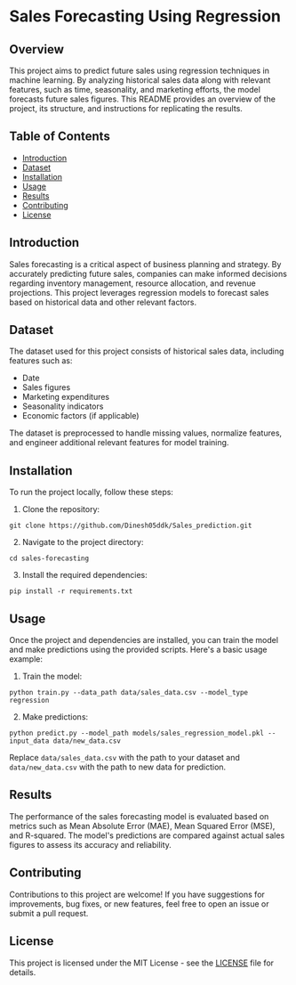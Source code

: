 # Sales Forecasting Using Regression

## Overview

This project aims to predict future sales using regression techniques in machine learning. By analyzing historical sales data along with relevant features, such as time, seasonality, and marketing efforts, the model forecasts future sales figures. This README provides an overview of the project, its structure, and instructions for replicating the results.

## Table of Contents

- [Introduction](#introduction)
- [Dataset](#dataset)
- [Installation](#installation)
- [Usage](#usage)
- [Results](#results)
- [Contributing](#contributing)
- [License](#license)

## Introduction

Sales forecasting is a critical aspect of business planning and strategy. By accurately predicting future sales, companies can make informed decisions regarding inventory management, resource allocation, and revenue projections. This project leverages regression models to forecast sales based on historical data and other relevant factors.

## Dataset

The dataset used for this project consists of historical sales data, including features such as:

- Date
- Sales figures
- Marketing expenditures
- Seasonality indicators
- Economic factors (if applicable)

The dataset is preprocessed to handle missing values, normalize features, and engineer additional relevant features for model training.

## Installation

To run the project locally, follow these steps:

1. Clone the repository:
```
git clone https://github.com/Dinesh05ddk/Sales_prediction.git
```

2. Navigate to the project directory:
```
cd sales-forecasting
```

3. Install the required dependencies:
```
pip install -r requirements.txt
```

## Usage

Once the project and dependencies are installed, you can train the model and make predictions using the provided scripts. Here's a basic usage example:

1. Train the model:
```
python train.py --data_path data/sales_data.csv --model_type regression
```

2. Make predictions:

```
python predict.py --model_path models/sales_regression_model.pkl --input_data data/new_data.csv
```


Replace `data/sales_data.csv` with the path to your dataset and `data/new_data.csv` with the path to new data for prediction.

## Results

The performance of the sales forecasting model is evaluated based on metrics such as Mean Absolute Error (MAE), Mean Squared Error (MSE), and R-squared. The model's predictions are compared against actual sales figures to assess its accuracy and reliability.

## Contributing

Contributions to this project are welcome! If you have suggestions for improvements, bug fixes, or new features, feel free to open an issue or submit a pull request.

## License

This project is licensed under the MIT License - see the [LICENSE](LICENSE) file for details.
